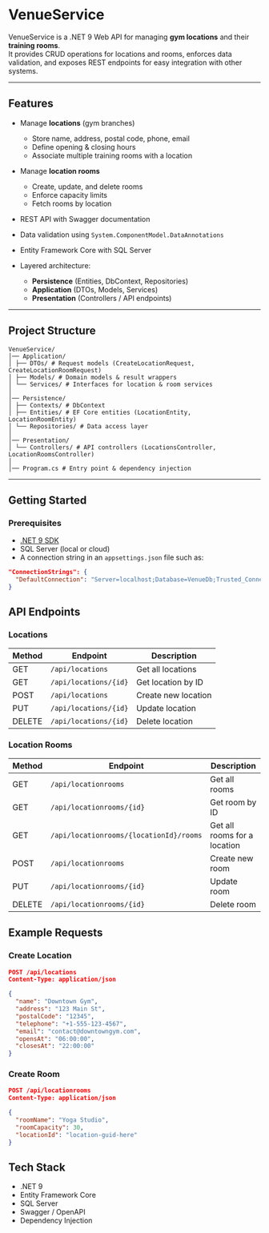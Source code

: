 # VenueService

VenueService is a .NET 9 Web API for managing **gym locations** and their **training rooms**.  
It provides CRUD operations for locations and rooms, enforces data validation, and exposes REST endpoints for easy integration with other systems.

---

## Features

- Manage **locations** (gym branches)
  - Store name, address, postal code, phone, email
  - Define opening & closing hours
  - Associate multiple training rooms with a location

- Manage **location rooms**
  - Create, update, and delete rooms
  - Enforce capacity limits
  - Fetch rooms by location

- REST API with Swagger documentation
- Data validation using `System.ComponentModel.DataAnnotations`
- Entity Framework Core with SQL Server
- Layered architecture:
  - **Persistence** (Entities, DbContext, Repositories)
  - **Application** (DTOs, Models, Services)
  - **Presentation** (Controllers / API endpoints)

---

## Project Structure

```
VenueService/
│── Application/
│ ├── DTOs/ # Request models (CreateLocationRequest, CreateLocationRoomRequest)
│ ├── Models/ # Domain models & result wrappers
│ └── Services/ # Interfaces for location & room services
│
│── Persistence/
│ ├── Contexts/ # DbContext
│ ├── Entities/ # EF Core entities (LocationEntity, LocationRoomEntity)
│ └── Repositories/ # Data access layer
│
│── Presentation/
│ └── Controllers/ # API controllers (LocationsController, LocationRoomsController)
│
│── Program.cs # Entry point & dependency injection
```
---

## Getting Started

### Prerequisites
- [.NET 9 SDK](https://dotnet.microsoft.com/en-us/download/dotnet/9.0)
- SQL Server (local or cloud)
- A connection string in an `appsettings.json` file such as:
```json
"ConnectionStrings": {
  "DefaultConnection": "Server=localhost;Database=VenueDb;Trusted_Connection=True;TrustServerCertificate=True;"
}
```

## API Endpoints

### Locations

| Method | Endpoint              | Description         |
| ------ | --------------------- | ------------------- |
| GET    | `/api/locations`      | Get all locations   |
| GET    | `/api/locations/{id}` | Get location by ID  |
| POST   | `/api/locations`      | Create new location |
| PUT    | `/api/locations/{id}` | Update location     |
| DELETE | `/api/locations/{id}` | Delete location     |


### Location Rooms

| Method | Endpoint                                | Description                  |
| ------ | --------------------------------------- | ---------------------------- |
| GET    | `/api/locationrooms`                    | Get all rooms                |
| GET    | `/api/locationrooms/{id}`               | Get room by ID               |
| GET    | `/api/locationrooms/{locationId}/rooms` | Get all rooms for a location |
| POST   | `/api/locationrooms`                    | Create new room              |
| PUT    | `/api/locationrooms/{id}`               | Update room                  |
| DELETE | `/api/locationrooms/{id}`               | Delete room                  |


## Example Requests

### Create Location
```json
POST /api/locations
Content-Type: application/json

{
  "name": "Downtown Gym",
  "address": "123 Main St",
  "postalCode": "12345",
  "telephone": "+1-555-123-4567",
  "email": "contact@downtowngym.com",
  "opensAt": "06:00:00",
  "closesAt": "22:00:00"
}
```

### Create Room
```json
POST /api/locationrooms
Content-Type: application/json

{
  "roomName": "Yoga Studio",
  "roomCapacity": 30,
  "locationId": "location-guid-here"
}
```

## Tech Stack

- .NET 9
- Entity Framework Core
- SQL Server
- Swagger / OpenAPI
- Dependency Injection



